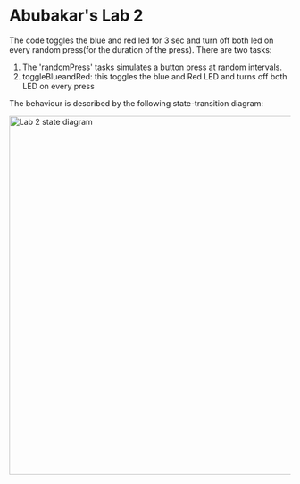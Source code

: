 # Abubakar's Lab 2


The code toggles the blue and red led for 3 sec and turn off both led on every random press(for the duration of the press). There are two tasks:
  1. The 'randomPress' tasks simulates a button press at random intervals.
  2. toggleBlueandRed: this toggles the blue and Red LED and turns off both LED on every press
  
The behaviour is described by the following state-transition diagram: 

<img width="643" alt="Lab 2 state diagram" src="https://media.github.research.its.qmul.ac.uk/user/2288/files/14421e80-10b3-11eb-90dd-47cb9ee4189b">
